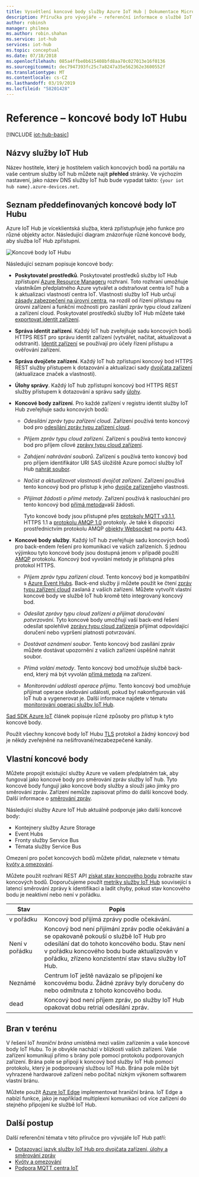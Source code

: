 ```yaml
---
title: Vysvětlení koncové body služby Azure IoT Hub | Dokumentace Microsoftu
description: Příručka pro vývojáře – referenční informace o službě IoT Hub zařízení zákazníky i služba koncových bodů.
author: robinsh
manager: philmea
ms.author: robin.shahan
ms.service: iot-hub
services: iot-hub
ms.topic: conceptual
ms.date: 07/18/2018
ms.openlocfilehash: 085a4ffbe0b615408bfd8aa70c027013e16f0136
ms.sourcegitcommit: dec7947393fc25c7a8247a35e562362e3600552f
ms.translationtype: MT
ms.contentlocale: cs-CZ
ms.lasthandoff: 03/19/2019
ms.locfileid: "58201428"
---
```

# <a name="reference---iot-hub-endpoints"></a>Reference – koncové body IoT Hubu

[!INCLUDE [iot-hub-basic](../../includes/iot-hub-basic-partial.md)]

## <a name="iot-hub-names"></a>Názvy služby IoT Hub

Název hostitele, který je hostitelem vašich koncových bodů na portálu na vaše centrum služby IoT hub můžete najít **přehled** stránky. Ve výchozím nastavení, jako název DNS služby IoT hub bude vypadat takto: `{your iot hub name}.azure-devices.net`.

## <a name="list-of-built-in-iot-hub-endpoints"></a>Seznam předdefinovaných koncové body IoT Hubu

Azure IoT Hub je víceklientská služba, která zpřístupňuje jeho funkce pro různé objekty actor. Následující diagram znázorňuje různé koncové body, aby služba IoT Hub zpřístupní.

![Koncové body IoT Hubu](./media/iot-hub-devguide-endpoints/endpoints.png)

Následující seznam popisuje koncové body:

* **Poskytovatel prostředků**. Poskytovatel prostředků služby IoT Hub zpřístupní [Azure Resource Manageru](../azure-resource-manager/resource-group-overview.md) rozhraní. Toto rozhraní umožňuje vlastníkům předplatného Azure vytvářet a odstraňovat centra IoT hub a k aktualizaci vlastností centra IoT. Vlastnosti služby IoT Hub určují [zásady zabezpečení na úrovni centra](iot-hub-devguide-security.md#access-control-and-permissions), na rozdíl od řízení přístupu na úrovni zařízení a funkční možnosti pro zasílání zpráv typu cloud zařízení a zařízení cloud. Poskytovatel prostředků služby IoT Hub můžete také [exportovat identit zařízení](iot-hub-devguide-identity-registry.md#import-and-export-device-identities).

* **Správa identit zařízení**. Každý IoT hub zveřejňuje sadu koncových bodů HTTPS REST pro správu identit zařízení (vytvářet, načítat, aktualizovat a odstranit). [Identit zařízení](iot-hub-devguide-identity-registry.md) se používají pro účely řízení přístupu a ověřování zařízení.

* **Správa dvojčete zařízení**. Každý IoT hub zpřístupní koncový bod HTTPS REST služby přístupem k dotazování a aktualizaci sady [dvojčata zařízení](iot-hub-devguide-device-twins.md) (aktualizace značek a vlastnosti).

* **Úlohy správy**. Každý IoT hub zpřístupní koncový bod HTTPS REST služby přístupem k dotazování a správu sady [úlohy](iot-hub-devguide-jobs.md).

* **Koncové body zařízení**. Pro každé zařízení v registru identit služby IoT Hub zveřejňuje sadu koncových bodů:

  * *Odesílání zpráv typu zařízení cloud*. Zařízení používá tento koncový bod pro [odesílání zpráv typu zařízení cloud](iot-hub-devguide-messages-d2c.md).

  * *Příjem zpráv typu cloud zařízení*. Zařízení s používá tento koncový bod pro příjem cílové [zprávy typu cloud zařízení](iot-hub-devguide-messages-c2d.md).

  * *Zahájení nahrávání souborů*. Zařízení s používá tento koncový bod pro příjem identifikátor URI SAS úložiště Azure pomocí služby IoT Hub [nahrát soubor](iot-hub-devguide-file-upload.md).

  * *Načíst a aktualizovat vlastnosti dvojčat zařízení*. Zařízení používá tento koncový bod pro přístup k jeho [dvojče zařízení](iot-hub-devguide-device-twins.md)jeho vlastnosti.

  * *Přijímat žádosti o přímé metody*. Zařízení používá k naslouchání pro tento koncový bod [přímá metoda](iot-hub-devguide-direct-methods.md)vaší žádosti.

    Tyto koncové body jsou přístupné přes [protokoly MQTT v3.1.1](https://mqtt.org/), HTTPS 1.1 a [protokolu AMQP 1.0](https://www.amqp.org/) protokoly. Je také k dispozici prostřednictvím protokolu AMQP [objekty Websocket](https://tools.ietf.org/html/rfc6455) na portu 443.

* **Koncové body služby**. Každý IoT hub zveřejňuje sadu koncových bodů pro back-endem řešení pro komunikaci ve vašich zařízeních. S jednou výjimkou tyto koncové body jsou dostupná jenom v případě použití [AMQP](https://www.amqp.org/) protokolu. Koncový bod vyvolání metody je přístupná přes protokol HTTPS.
  
  * *Příjem zpráv typu zařízení cloud*. Tento koncový bod je kompatibilní s [Azure Event Hubs](https://azure.microsoft.com/documentation/services/event-hubs/). Back-end služby ji můžete použít ke čtení [zpráv typu zařízení cloud](iot-hub-devguide-messages-d2c.md) zaslaná z vašich zařízení. Můžete vytvořit vlastní koncové body ve službě IoT hub kromě této integrovaný koncový bod.
  
  * *Odesílat zprávy typu cloud zařízení a přijímat doručování potvrzování*. Tyto koncové body umožňují vaší back-end řešení odesílat spolehlivé [zprávy typu cloud zařízení](iot-hub-devguide-messages-c2d.md)a přijímat odpovídající doručení nebo vypršení platnosti potvrzování.
  
  * *Dostávat oznámení soubor*. Tento koncový bod zasílání zpráv můžete dostávat upozornění z vašich zařízení úspěšně nahrát soubor. 
  
  * *Přímá volání metody*. Tento koncový bod umožňuje službě back-end, který má být vyvolán [přímá metoda](iot-hub-devguide-direct-methods.md) na zařízení.
  
  * *Monitorování událostí operace příjmu*. Tento koncový bod umožňuje přijímat operace sledování událostí, pokud byl nakonfigurován váš IoT hub a vygenerovat je. Další informace najdete v tématu [monitorování operací služby IoT Hub](iot-hub-operations-monitoring.md).

[Sad SDK Azure IoT](iot-hub-devguide-sdks.md) článek popisuje různé způsoby pro přístup k tyto koncové body.

Použít všechny koncové body IoT Hubu [TLS](https://tools.ietf.org/html/rfc5246) protokol a žádný koncový bod je někdy zveřejněné na nešifrované/nezabezpečené kanály.

## <a name="custom-endpoints"></a>Vlastní koncové body

Můžete propojit existující služby Azure ve vašem předplatném tak, aby fungoval jako koncové body pro směrování zpráv služby IoT hub. Tyto koncové body fungují jako koncové body služby a slouží jako jímky pro směrování zpráv. Zařízení nemůže zapisovat přímo do další koncové body. Další informace o [směrování zpráv](../iot-hub/iot-hub-devguide-messages-d2c.md).

Následující služby Azure IoT Hub aktuálně podporuje jako další koncové body:

* Kontejnery služby Azure Storage
* Event Hubs
* Fronty služby Service Bus
* Témata služby Service Bus

Omezení pro počet koncových bodů můžete přidat, naleznete v tématu [kvóty a omezování](iot-hub-devguide-quotas-throttling.md).

Můžete použít rozhraní REST API [získat stav koncového bodu](https://docs.microsoft.com/de-de/rest/api/iothub/iothubresource/getendpointhealth#iothubresource_getendpointhealth) zobrazíte stav koncových bodů. Doporučujeme použít [metriky služby IoT Hub](iot-hub-metrics.md) související s latencí směrování zprávy k identifikaci a ladit chyby, pokud stav koncového bodu je neaktivní nebo není v pořádku.

|Stav|Popis|
|---|---|
|v pořádku|Koncový bod přijímá zprávy podle očekávání.|
|Není v pořádku|Koncový bod není přijímání zpráv podle očekávání a se opakovaně pokouší o službě IoT Hub pro odesílání dat do tohoto koncového bodu. Stav není v pořádku koncového bodu bude aktualizován v pořádku, zřízeno konzistentní stav stavu služby IoT Hub.|
|Neznámé|Centrum IoT ještě navázalo se připojení ke koncovému bodu. Žádné zprávy byly doručeny do nebo odmítnuta z tohoto koncového bodu.|
|dead|Koncový bod není příjem zpráv, po služby IoT Hub opakovat dobu retrial odesílání zpráv.|

## <a name="field-gateways"></a>Bran v terénu

V řešení IoT *hraniční brána* umístěná mezi vaším zařízením a vaše koncové body IoT Hubu. To je obvykle nachází v blízkosti vašich zařízení. Vaše zařízení komunikují přímo s brány pole pomocí protokolu podporovaných zařízení. Brána pole se připojí k koncový bod služby IoT Hub pomocí protokolu, který je podporovaný službou IoT Hub. Brána pole může být vyhrazené hardwarové zařízení nebo počítač nízkým výkonem softwarem vlastní bránu.

Můžete použít [Azure IoT Edge](/azure/iot-edge/) implementovat hraniční brána. IoT Edge a nabízí funkce, jako je například multiplexní komunikaci od více zařízení do stejného připojení ke službě IoT Hub.

## <a name="next-steps"></a>Další postup

Další referenční témata v této příručce pro vývojáře IoT Hub patří:

* [Dotazovací jazyk služby IoT Hub pro dvojčata zařízení, úlohy a směrování zpráv](iot-hub-devguide-query-language.md)
* [Kvóty a omezování](iot-hub-devguide-quotas-throttling.md)
* [Podpora MQTT centra IoT](iot-hub-mqtt-support.md)
